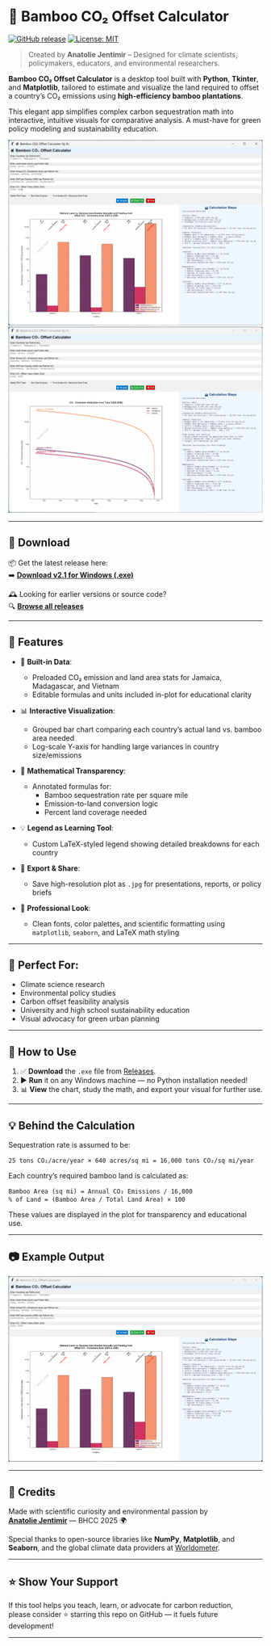 # 🎍 Bamboo CO₂ Offset Calculator

[![GitHub release](https://img.shields.io/github/v/release/jentimanatol/BambooCO2OffsetCalculator)](https://github.com/jentimanatol/BambooCO2OffsetCalculator/releases)
[![License: MIT](https://img.shields.io/badge/License-MIT-blue.svg)](LICENSE)

> Created by **Anatolie Jentimir** – Designed for climate scientists, policymakers, educators, and environmental researchers.

**Bamboo CO₂ Offset Calculator** is a desktop tool built with **Python**, **Tkinter**, and **Matplotlib**, tailored to estimate and visualize the land required to offset a country’s CO₂ emissions using **high-efficiency bamboo plantations**.

This elegant app simplifies complex carbon sequestration math into interactive, intuitive visuals for comparative analysis. A must-have for green policy modeling and sustainability education.

![Screenshot](screenshots/Screenshot1.png)
![Screenshot](screenshots/Screenshot2.png)

---

## 🔽 Download

📦 Get the latest release here:  
➡️ **[Download v2.1 for Windows (.exe)](https://github.com/jentimanatol/BambooCO2OffsetCalculator/releases/download/v2.1/BambooCO2OffsetCalculator.exe)**

🕰️ Looking for earlier versions or source code?  
🔍 **[Browse all releases](https://github.com/jentimanatol/BambooCO2OffsetCalculator/releases)**

---

## 🌱 Features

- 📍 **Built-in Data**:
  - Preloaded CO₂ emission and land area stats for Jamaica, Madagascar, and Vietnam
  - Editable formulas and units included in-plot for educational clarity

- 📊 **Interactive Visualization**:
  - Grouped bar chart comparing each country’s actual land vs. bamboo area needed
  - Log-scale Y-axis for handling large variances in country size/emissions

- 🧮 **Mathematical Transparency**:
  - Annotated formulas for:
    - Bamboo sequestration rate per square mile
    - Emission-to-land conversion logic
    - Percent land coverage needed

- 💡 **Legend as Learning Tool**:
  - Custom LaTeX-styled legend showing detailed breakdowns for each country

- 💾 **Export & Share**:
  - Save high-resolution plot as `.jpg` for presentations, reports, or policy briefs

- 🎨 **Professional Look**:
  - Clean fonts, color palettes, and scientific formatting using `matplotlib`, `seaborn`, and LaTeX math styling

---

## 🧪 Perfect For:

- Climate science research
- Environmental policy studies
- Carbon offset feasibility analysis
- University and high school sustainability education
- Visual advocacy for green urban planning

---

## 🚀 How to Use

1. ✅ **Download** the `.exe` file from [Releases](https://github.com/jentimanatol/BambooCO2OffsetCalculator/releases).
2. ▶️ **Run** it on any Windows machine — no Python installation needed!
3. 📊 **View** the chart, study the math, and export your visual for further use.

---

## 💡 Behind the Calculation

Sequestration rate is assumed to be:

```
25 tons CO₂/acre/year × 640 acres/sq mi = 16,000 tons CO₂/sq mi/year
```

Each country’s required bamboo land is calculated as:

```
Bamboo Area (sq mi) = Annual CO₂ Emissions / 16,000
% of Land = (Bamboo Area / Total Land Area) × 100
```

These values are displayed in the plot for transparency and educational use.

---

## 📷 Example Output

![App Screenshot](screenshots/Screenshot.png)

---

## 🙌 Credits

Made with scientific curiosity and environmental passion by  
**[Anatolie Jentimir](https://github.com/jentimanatol)** — BHCC 2025 🌍

Special thanks to open-source libraries like **NumPy**, **Matplotlib**, and **Seaborn**, and the global climate data providers at [Worldometer](https://www.worldometers.info/co2-emissions/).

---

## ⭐ Show Your Support

If this tool helps you teach, learn, or advocate for carbon reduction,  
please consider ⭐ starring this repo on GitHub — it fuels future development!

---